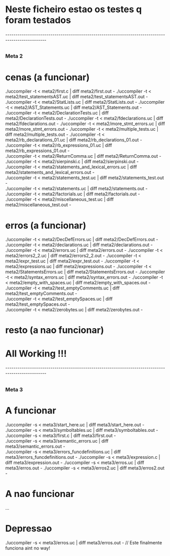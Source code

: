 # Neste ficheiro estao os testes q foram testados



###### --------------------------------------------------------------------------------------------------

### Meta 2

# cenas (a funcionar)

./uccompiler -t < meta2/first.c | diff meta2/first.out -
./uccompiler -t < meta2/test_statementsAST.uc | diff meta2/test_statementsAST.out -
./uccompiler -t < meta2/StatLists.uc | diff meta2/StatLists.out -
./uccompiler -t < meta2/AST_Statements.uc | diff meta2/AST_Statements.out -
./uccompiler -t < meta2/DeclarationTests.uc | diff meta2/DeclarationTests.out -
./uccompiler -t < meta2/fdeclarations.uc | diff meta2/fdeclarations.out -
./uccompiler -t < meta2/more_stmt_errors.uc | diff meta2/more_stmt_errors.out -
./uccompiler -t < meta2/multiple_tests.uc | diff meta2/multiple_tests.out -
./uccompiler -t < meta2/rb_declarations_01.uc | diff meta2/rb_declarations_01.out -
./uccompiler -t < meta2/rb_expressions_01.uc | diff meta2/rb_expressions_01.out -                                       
./uccompiler -t < meta2/ReturnComma.uc | diff meta2/ReturnComma.out -
./uccompiler -t < meta2/sierpinski.c | diff meta2/sierpinski.out -
./uccompiler -t < meta2/statements_and_lexical_errors.uc | diff meta2/statements_and_lexical_errors.out -               
./uccompiler -t < meta2/statements_test.uc | diff meta2/statements_test.out -                                           
./uccompiler -t < meta2/statements.uc | diff meta2/statements.out -                                                     
./uccompiler -t < meta2/factorials.uc | diff meta2/factorials.out -                     
./uccompiler -t < meta2/miscellaneous_test.uc | diff meta2/miscellaneous_test.out -        


# erros (a funcionar)

./uccompiler -t < meta2/DecDefErrors.uc | diff meta2/DecDefErrors.out -
./uccompiler -t < meta2/declarations.uc | diff meta2/declarations.out -
./uccompiler -t < meta2/errors.uc | diff meta2/errors.out -
./uccompiler -t < meta2/errors2_2.uc | diff meta2/errors2_2.out -
./uccompiler -t < meta2/expr_test.uc | diff meta2/expr_test.out -
./uccompiler -t < meta2/expressions.uc | diff meta2/expressions.out -
./uccompiler -t < meta2/StatementsErrors.uc | diff meta2/StatementsErrors.out -
./uccompiler -t < meta2/syntax_errors.uc | diff meta2/syntax_errors.out -
./uccompiler -t < meta2/empty_with_spaces.uc | diff meta2/empty_with_spaces.out -           
./uccompiler -t < meta2/test_emptyComments.uc | diff meta2/test_emptyComments.out -         
./uccompiler -t < meta2/test_emptySpaces.uc | diff meta2/test_emptySpaces.out -             
./uccompiler -t < meta2/zerobytes.uc | diff meta2/zerobytes.out -                           


# resto (a nao funcionar)

# All Working !!!

###### --------------------------------------------------------------------------------------------------

### Meta 3


# A funcionar

./uccompiler -s < meta3/start_here.uc | diff meta3/start_here.out -
./uccompiler -s < meta3/symboltables.uc | diff meta3/symboltables.out -
./uccompiler -s < meta3/first.c | diff meta3/first.out -                                    
./uccompiler -s < meta3/semantic_errors.uc | diff meta3/semantic_errors.out -                
./uccompiler -s < meta3/errors_funcdefinitions.uc | diff meta3/errors_funcdefinitions.out -
./uccompiler -s < meta3/expression.c | diff meta3/expression.out -
./uccompiler -s < meta3/erros.uc | diff meta3/erros.out - 
./uccompiler -s < meta3/erros2.uc | diff meta3/erros2.out -

# A nao funcionar

...


# Depressao

./uccompiler -s < meta3/erros.uc | diff meta3/erros.out -       // Este finalmente funciona aint no way!
